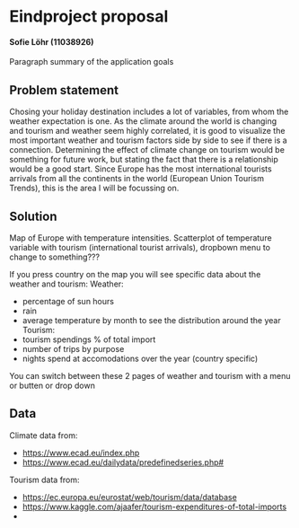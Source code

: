 # Eindproject proposal
#### Sofie Löhr (11038926)
Paragraph summary of the application goals


## Problem statement

Chosing your holiday destination includes a lot of variables, from whom the weather expectation is one. As the climate around the world is changing and tourism and weather seem highly correlated, it is good to visualize the most important weather and tourism factors side by side to see if there is a connection. Determining the effect of climate change on tourism would be something for future work, but stating the fact that there is a relationship would be a good start. Since Europe has the most international tourists arrivals from all the continents in the world (European Union Tourism Trends), this is the area I will be focussing on. 

## Solution



Map of Europe with temperature intensities. 
Scatterplot of temperature variable with tourism (international tourist arrivals), dropbown menu to change to something???

If you press country on the map you will see specific data about the weather and tourism:
Weather:
+ percentage of sun hours
+ rain
+ average temperature by month to see the distribution around the year
Tourism:
+ tourism spendings % of total import
+ number of trips by purpose
+ nights spend at accomodations over the year (country specific)

You can switch between these 2 pages of weather and tourism with a menu or butten or drop down

## Data
Climate data from: 
+ https://www.ecad.eu/index.php
+ https://www.ecad.eu/dailydata/predefinedseries.php#

Tourism data from:
+ https://ec.europa.eu/eurostat/web/tourism/data/database
+ https://www.kaggle.com/ajaafer/tourism-expenditures-of-total-imports
+ 

